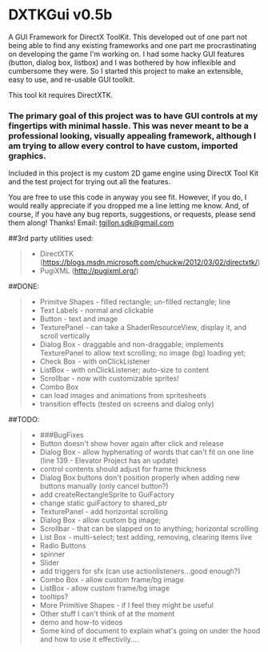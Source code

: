 # DXTKGui v0.5b

A GUI Framework for DirectX ToolKit.
This developed out of one part not being able to find any existing frameworks and one part me procrastinating on developing the game I'm working on. I had some hacky GUI features (button, dialog box, listbox) and I was bothered by how inflexible and cumbersome they were. So I started this project to make an extensible, easy to use, and re-usable GUI toolkit.

This tool kit requires DirectXTK.

### The primary goal of this project was to have GUI controls at my fingertips with minimal hassle. This was never meant to be a professional looking, visually appealing framework, although I am trying to allow every control to have custom, imported graphics.


Included in this project is my custom 2D game engine using DirectX Tool Kit and the test project for trying out all the features.


You are free to use this code in anyway you see fit. However, if you do, I would really appreciate if you dropped me a line letting me know. And, of course, if you have any bug reports, suggestions, or requests, please send them along! Thanks!
Email: tgillon.sdk@gmail.com

##3rd party utilities used:
>- DirectXTK (https://blogs.msdn.microsoft.com/chuckw/2012/03/02/directxtk/)
>- PugiXML (http://pugixml.org/)


##DONE:
>- Primitve Shapes - filled rectangle; un-filled rectangle; line
>- Text Labels - normal and clickable
>- Button - text and image
>- TexturePanel - can take a ShaderResourceView, display it, and scroll vertically
>- Dialog Box - draggable and non-draggable; implements TexturePanel to allow text scrolling; no image (bg) loading yet;
>- Check Box - with onClickListener
>- ListBox - with onClickListener; auto-size to content
>- Scrollbar - now with customizable sprites!
>- Combo Box
>- can load images and animations from spritesheets
>- transition effects (tested on screens and dialog only)

##TODO:
>- ###BugFixes
>- Button doesn't show hover again after click and release
>- Dialog Box - allow hyphenating of words that can't fit on one line (line 139 - Elevator Project has an update)
>- control contents should adjust for frame thickness
>- Dialog Box buttons don't position properly when adding new buttons manually (only cancel button?)
>- add createRectangleSprite to GuiFactory
>- change static guiFactory to shared_ptr
>- TexturePanel - add horizontal scrolling
>- Dialog Box - allow custom bg image;
>- Scrollbar - that can be slapped on to anything; horizontal scrolling
>- List Box - multi-select; test adding, removing, clearing items live
>- Radio Buttons
>- spinner
>- Slider
>- add triggers for sfx (can use actionlisteners...good enough?)
>- Combo Box - allow custom frame/bg image
>- ListBox - allow custom frame/bg image
>- tooltips?
>- More Primitive Shapes - if I feel they might be useful
>- Other stuff I can't think of at the moment
>- demo and how-to videos
>- Some kind of document to explain what's going on under the hood and how to use it effectivily....

